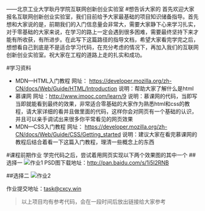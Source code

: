 ——北京工业大学耿丹学院互联网创新创业实验室
#想告诉大家的
首先欢迎大家报名互联网创新创业实验室，我们目前给予大家最基础的项目知识储备指导。首先想和大家说的是，前期我们的入门信息量会非常大，需要大家静下心来学习扎实，对于零基础的大家来说，在学习的路上一定会遇到很多困难，需要最终坚持下来才能有所收获，有所进步。在此写下这篇路径的指导文档，希望大家看完学完之后，想想看自己到底是不是适合学习代码，在充分考虑的情况下，再加入我们的互联网创新创业实验室。祝大家在工程的道路上走的扎实和成功。

#学习资料
* MDN—HTML入门教程
网址：
https://developer.mozilla.org/zh-CN/docs/Web/Guide/HTML/Introduction
说明：帮助大家了解什么是html
* 慕课网
网址：http://www.imooc.com/learn/9
说明：慕课网的代码，当即写当即就能看到最终的效果，非常适合零基础的大家作为熟悉html和css的教程，请大家详细的看并且做里面的代码，这样你会对网页有一个基础的认识，并且可以亲手调试出来很多你平常看见的网页效果
* MDN—CSS入门教程
网址：
https://developer.mozilla.org/zh-CN/docs/Web/Guide/CSS/Getting_started
说明：建议大家在看完慕课网的教程后结合着看一下这篇入门教程，理清一些概念上的东西

#课程前期作业
学完代码之后，尝试着用网页实现以下两个效果图的其中一个
##选择一
![作业1](http://upload-images.jianshu.io/upload_images/3253813-a6c80e18ef58785d.jpg?imageMogr2/auto-orient/strip%7CimageView2/2/w/1240)
PSD图下载地址：http://pan.baidu.com/s/1i5I2RNB

##选择二
![作业2](http://upload-images.jianshu.io/upload_images/3253813-5aff0b29e9d90c0a.jpg?imageMogr2/auto-orient/strip%7CimageView2/2/w/1240)

作业提交地址：task@cxcy.win‍
>以上项目均有参考代码，会在一段时间后放出链接给大家参考
